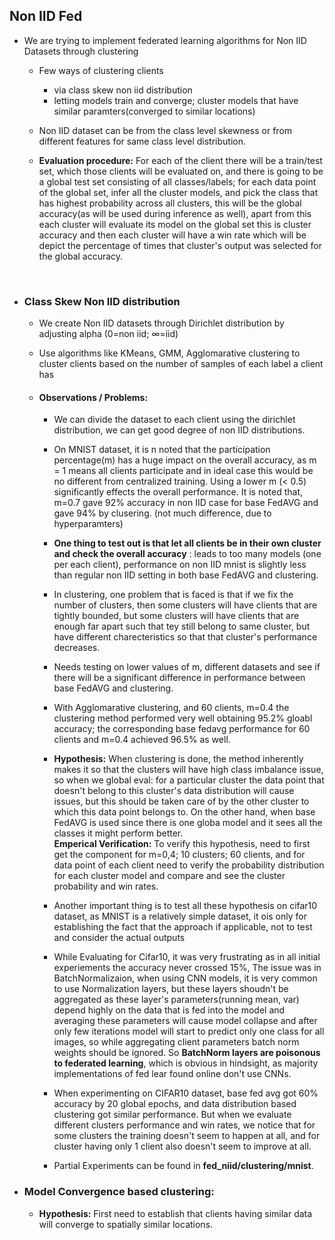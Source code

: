 ## Non IID Fed
 
 * We are trying to implement federated learning algorithms for Non IID Datasets through clustering
    - Few ways of clustering clients
        - via class skew non iid distribution        
        - letting models train and converge; cluster models that have similar paramters(converged to similar locations)
    - Non IID dataset can be from the class level skewness or from different features for same class level distribution. 

    - **Evaluation procedure:** For each of the client there will be a train/test set, which those clients will be evaluated on, and there is going to be a global test set consisting of all classes/labels; for each data point of the global set, infer all the cluster models, and pick the class that has highest probability across all clusters, this will be the global accuracy(as will be used during inference as well), apart from this each cluster will evaluate its model on the global set this is cluster accuracy and then each cluster will have a win rate which will be depict the percentage of times that cluster's output was selected for the global accuracy.

<br>

* ### Class Skew Non IID distribution
    - We create Non IID datasets through Dirichlet distribution by adjusting alpha (0=non iid; ∞=iid)
    - Use algorithms like KMeans, GMM, Agglomarative clustering to cluster clients based on the number of samples of each label a client has


    - #### Observations / Problems: 
        - We can divide the dataset to each client using the dirichlet distribution, we can get good degree of non IID distributions.
        - On MNIST dataset, it is n noted that the participation percentage(m) has a huge impact on the overall accuracy, as m = 1 means all clients participate and in ideal case this would be no different from centralized training. Using a lower m (< 0.5) significantly effects the overall performance. It is noted that, m=0.7 gave 92% accuracy in non IID case for base FedAVG and gave 94% by clusering. (not much difference, due to hyperparamters)
        
        - **One thing to test out is that let all clients be in their own cluster and check the overall accuracy** : leads to too many models (one per each client), performance on non IID mnist is slightly less than regular non IID setting in both base FedAVG and clustering.

        - In clustering, one problem that is faced is that if we fix the number of clusters, then some clusters will have clients that are tightly bounded, but some clusters will have clients that are enough far apart such that tey still belong to same cluster, but have different charecteristics so that that cluster's performance decreases.
        - Needs testing on lower values of m, different datasets and see if there will be a significant difference in performance between base FedAVG and clustering.
        
        - With Agglomarative clustering, and 60 clients,  m=0.4 the clustering method performed very well obtaining 95.2% gloabl accuracy; the corresponding base fedavg performance for 60 clients and m=0.4 achieved 96.5% as well.

        - **Hypothesis:** When clustering is done, the method inherently makes it so that the clusters will have high class imbalance issue, so when we global eval: for a particular cluster the data point that doesn't belong to this cluster's data distribution will cause issues, but this should be taken care of by the other cluster to which this data point belongs to. On the other hand, when base FedAVG is used since there is one globa model and it sees all the classes it might perform better.  
        **Emperical Verification:** To verify this hypothesis, need to first get the component for m=0,4; 10 clusters; 60 clients, and for data point of each client need to verify the probability distribution for each cluster model and compare and see the cluster probability and win rates. 

        - Another important thing is to test all these hypothesis on cifar10 dataset, as MNIST is a relatively simple dataset, it ois only for establishing the fact that the approach if applicable, not to test and consider the actual outputs

        - While Evaluating for Cifar10, it was very frustrating as in all initial experiements the accuracy never crossed 15%, The issue was in BatchNormalizaion, when using CNN models, it is very common to use Normalization layers, but these layers shoudn't be aggregated as these layer's parameters(running mean, var) depend highly on the data that is fed into the model and averaging these parameters will cause model collapse and after only few iterations model will start to predict only one class for all images, so while aggregating client parameters batch norm weights should be ignored. So **BatchNorm layers are poisonous to federated learning**, which is obvious in hindsight, as majority implementations of fed lear found online don't use CNNs.   

        - When experimenting on CIFAR10 dataset, base fed avg got 60% accuracy by 20 global epochs, and data distribution based clustering got similar performance. But when we evaluate different clusters performance and win rates, we notice that for some clusters the training doesn't seem to happen at all, and for cluster having only 1 client also doesn't seem to improve at all.


        - Partial Experiments can be found in __fed_niid/clustering/mnist__.


* ### Model Convergence based clustering:
    - **Hypothesis:** First need to establish that clients having similar data will converge to spatially similar locations.
